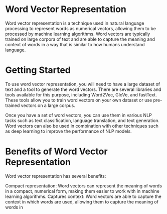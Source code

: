 # Word Vector Representation
Word vector representation is a technique used in natural language processing to represent words as numerical vectors, allowing them to be processed by machine learning algorithms. Word vectors are typically trained on large corpora of text and are able to capture the meaning and context of words in a way that is similar to how humans understand language.

# Getting Started
To use word vector representation, you will need to have a large dataset of text and a tool to generate the word vectors. There are several libraries and tools available for this purpose, including Word2Vec, GloVe, and fastText. These tools allow you to train word vectors on your own dataset or use pre-trained vectors on a large corpus.

Once you have a set of word vectors, you can use them in various NLP tasks such as text classification, language translation, and text generation. Word vectors can also be used in combination with other techniques such as deep learning to improve the performance of NLP models.

# Benefits of Word Vector Representation
Word vector representation has several benefits:

Compact representation: Word vectors can represent the meaning of words in a compact, numerical form, making them easier to work with in machine learning algorithms.
Captures context: Word vectors are able to capture the context in which words are used, allowing them to capture the meaning of words in
